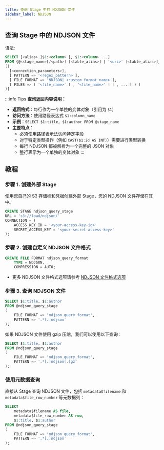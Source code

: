 ```yaml
---
title: 查询 Stage 中的 NDJSON 文件
sidebar_label: NDJSON
---
```


## 查询 Stage 中的 NDJSON 文件

语法:
```sql
SELECT [<alias>.]$1:<column> [, $1:<column> ...] 
FROM {@<stage_name>[/<path>] [<table_alias>] | '<uri>' [<table_alias>]} 
[( 
  [<connection_parameters>],
  [ PATTERN => '<regex_pattern>'],
  [ FILE_FORMAT => 'NDJSON| <custom_format_name>'],
  [ FILES => ( '<file_name>' [ , '<file_name>' ] [ , ... ] ) ]
)]
```

:::info Tips
**查询返回内容说明：**

* **返回格式**：每行作为一个单独的变体对象（引用为 `$1`）
* **访问方法**：使用路径表达式 `$1:column_name`
* **示例**：`SELECT $1:title, $1:author FROM @stage_name`
* **主要特点**：
  * 必须使用路径表示法访问特定字段
  * 对于特定类型操作（例如 `CAST($1:id AS INT)`）需要进行类型转换
  * 每行 NDJSON 都被解析为一个完整的 JSON 对象
  * 整行表示为一个单独的变体对象
:::

## 教程

### 步骤 1. 创建外部 Stage

使用您自己的 S3 存储桶和凭据创建外部 Stage，您的 NDJSON 文件存储在其中。
```sql
CREATE STAGE ndjson_query_stage 
URL = 's3://load/ndjson/' 
CONNECTION = (
    ACCESS_KEY_ID = '<your-access-key-id>' 
    SECRET_ACCESS_KEY = '<your-secret-access-key>'
);
```

### 步骤 2. 创建自定义 NDJSON 文件格式

```sql
CREATE FILE FORMAT ndjson_query_format 
    TYPE = NDJSON,
    COMPRESSION = AUTO;
```

- 更多 NDJSON 文件格式选项请参考 [NDJSON 文件格式选项](/sql/sql-reference/file-format-options#ndjson-options)

### 步骤 3. 查询 NDJSON 文件

```sql
SELECT $1:title, $1:author
FROM @ndjson_query_stage
(
    FILE_FORMAT => 'ndjson_query_format',
    PATTERN => '.*[.]ndjson'
);
```

如果 NDJSON 文件使用 gzip 压缩，我们可以使用以下查询：

```sql
SELECT $1:title, $1:author
FROM @ndjson_query_stage
(
    FILE_FORMAT => 'ndjson_query_format',
    PATTERN => '.*[.]ndjson[.]gz'
);
```
### 使用元数据查询

直接从 Stage 查询 NDJSON 文件，包括 `metadata$filename` 和 `metadata$file_row_number` 等元数据列：

```sql
SELECT
    metadata$filename AS file,
    metadata$file_row_number AS row,
    $1:title, $1:author
FROM @ndjson_query_stage
(
    FILE_FORMAT => 'ndjson_query_format',
    PATTERN => '.*[.]ndjson'
);
```